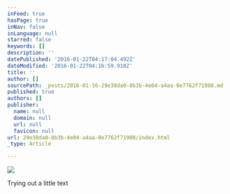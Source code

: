 ```yaml
---
inFeed: true
hasPage: true
inNav: false
inLanguage: null
starred: false
keywords: []
description: ''
datePublished: '2016-01-22T04:17:04.492Z'
dateModified: '2016-01-22T04:16:59.918Z'
title: ''
author: []
sourcePath: _posts/2016-01-16-29e38da0-8b3b-4e04-a4aa-0e7762f71980.md
published: true
authors: []
publisher:
  name: null
  domain: null
  url: null
  favicon: null
url: 29e38da0-8b3b-4e04-a4aa-0e7762f71980/index.html
_type: Article

---
```

![](https://the-grid-user-content.s3-us-west-2.amazonaws.com/97a4e7e3-693c-4985-84b7-155887801dcf.JPG)

Trying out a little text